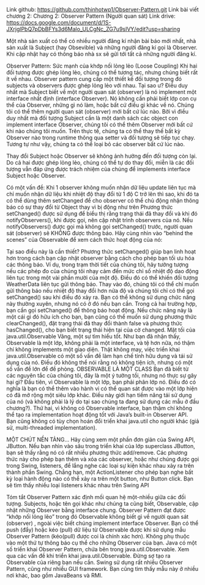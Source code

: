 Link github: https://github.com/thinhotwp1/Observer-Pattern.git
Link bài viết chương 2:  Chương 2: Observer Pattern (Người quan sát)
Link drive:  https://docs.google.com/document/d/1S-JXrjglPbQ7pDbBFYs3d6Malo_ULCgNc_ZG7u9sIVY/edit?usp=sharing


Một nhà sản xuất có thể có nhiều người đăng kí nhận bài báo mới nhất, nhà sản xuất là Subject (hay Obsevible) và những người đăng kí gọi là Observer. Khi cập nhật hay có thông báo nhà sx sẽ gửi tới tất cả những người đăng kí.

Observer Pattern: Sức mạnh của khớp nối lỏng lẻo (Loose Coupling)
Khi hai đối tượng được ghép lỏng lẻo, chúng có thể tương tác, nhưng chúng biết rất ít về nhau.
Observer pattern cung cấp một thiết kế đối tượng trong đó subjects và observers được ghép lỏng lẻo với nhau.
Tại sao ư?
Điều duy nhất mà Subject biết về một người quan sát (observer) là nó implement một interface nhất định (interface Observer). Nó không cần phải biết lớp con cụ thể của Observer, những gì nó làm, hoặc bất cứ điều gì khác về nó.
Chúng tôi có thể thêm người quan sát (observer) mới bất cứ lúc nào. Bởi vì điều duy nhất mà đối tượng Subject cần là một danh sách các object con implement interface Observer, chúng tôi có thể thêm Observer mới bất cứ khi nào chúng tôi muốn. Trên thực tế, chúng ta có thể thay thế bất kỳ Observer nào trong runtime thông qua setter và đối tượng sẽ tiếp tục chạy. Tương tự như vậy, chúng ta có thể loại bỏ các observer bất cứ lúc nào.

Thay đổi Subject hoặc Observer sẽ không ảnh hưởng đến đối tượng còn lại.
Do cả hai được ghép lỏng lẻo, chúng có thể tự do thay đổi, miễn là các đối tượng vẫn đáp ứng được trách nhiệm của chúng để implements interface Subject hoặc Observer.

Có một vấn đề: Khi 1 observer không muốn nhận dữ liệu update liên tục mà chỉ muốn nhận dữ liệu khi nhiệt độ thay đổi từ 1 độ C trở lên thì sao, khi đó ta có thể dùng thêm setChanged để cho observer có thể chủ động nhận thông báo có sự thay đổi từ Object thay vì bị động như trên
Phương thức setChanged() được sử dụng để biểu thị rằng trạng thái đã thay đổi và khi đó notifyObservers(), khi được gọi, nên cập nhật trình observers của nó. Nếu notifyObservers() được gọi mà không gọi setChanged() trước, người quan sát (observer) sẽ KHÔNG được thông báo. Hãy cùng nhìn vào “behind the scenes” của Observable để xem cách thức hoạt động của nó:

Tại sao điều này là cần thiết? Phương thức setChanged() giúp bạn linh hoạt hơn trong cách bạn cập nhật observer bằng cách cho phép bạn tối ưu hóa các thông báo. Ví dụ, trong trạm thời tiết của chúng tôi, hãy tưởng tượng nếu các phép đo của chúng tôi nhạy cảm đến mức chỉ số nhiệt độ dao động liên tục trong một vài phần mười của một độ. Điều đó có thể khiến đối tượng WeatherData liên tục gửi thông báo. Thay vào đó, chúng tôi có thể chỉ muốn gửi thông báo nếu nhiệt độ thay đổi hơn nửa độ và chúng tôi chỉ có thể gọi setChanged() sau khi điều đó xảy ra.
Bạn có thể không sử dụng chức năng này thường xuyên, nhưng nó có ở đó nếu bạn cần. Trong cả hai trường hợp, bạn cần gọi setChanged() để thông báo hoạt động. Nếu chức năng này là một cái gì đó hữu ích cho bạn, bạn cũng có thể muốn sử dụng phương thức clearChanged(), đặt trạng thái đã thay đổi thành false và phương thức hasChanged(), cho bạn biết trạng thái hiện tại của cờ changed.
Mặt tối của java.util.Observable
Vâng, một sự tìm hiểu tốt. Như bạn đã nhận thấy, Observable là một lớp, không phải là một interface, và tệ hơn nữa, nó thậm chí không implements một giao diện. Thật không may, việc triển khai java.util.Observable có một số vấn đề làm hạn chế tính hữu dụng và tái sử dụng của nó. Điều đó không thể nói rằng nó không tiện ích, nhưng có một số vấn đề lớn để đề phòng.
OBSERVABLE LÀ MỘT CLASS 
Bạn đã biết từ các nguyên tắc của chúng tôi, đây là một ý tưởng tồi, nhưng nó thực sự gây hại gì?
Đầu tiên, vì Observable là một lớp, bạn phải phân lớp nó. Điều đó có nghĩa là bạn có thể thêm vào hành vi có thể quan sát được vào một lớp hiện có đã mở rộng một siêu lớp khác. Điều này giới hạn tiềm năng tái sử dụng của nó (và không phải là lý do tại sao chúng ta đang sử dụng các mẫu ở đầu chương?).
Thứ hai, vì không có Observable interface, bạn thậm chí không thể tạo ra implementation hoạt động tốt với Java’s built-in Observer API. Bạn cũng không có tùy chọn hoán đổi triển khai java.util cho người khác (giả sử, multi-threaded implementation).

MỘT CHÚT NỀN TẢNG…
Hãy cùng xem một phần đơn giản của Swing API, JButton. Nếu bạn nhìn vào sâu trong triển khai của lớp superclass JButton, bạn sẽ thấy rằng nó có rất nhiều phương thức add/remove. Các phương thức này cho phép bạn thêm và xóa các observer, hoặc như chúng được gọi trong Swing, listeners, để lắng nghe các loại sự kiện khác nhau xảy ra trên thành phần Swing. Chẳng hạn, một ActionListener cho phép bạn nghe bất kỳ loại hành động nào có thể xảy ra trên một button, như Button click. Bạn sẽ tìm thấy nhiều loại listeners khác nhau trên Swing API

Tóm tắt
Observer Pattern xác định mối quan hệ một-nhiều giữa các đối tượng.
Subjects, hoặc tên gọi khác như chúng ta cũng biết, Observable, cập nhật những Observer bằng interface chung.
Observer Pattern đạt được “khớp nối lỏng lẽo” trong đó Observable không biết gì về người quan sát (observer) , ngoài việc biết chúng implement interface Observer.
Bạn có thể push (đẩy) hoặc kéo (pull) dữ liệu từ Observable được khi sử dụng mẫu Observer Pattern (kéo(pull) được coi là chính xác hơn).
Không phụ thuộc vào một thứ tự thông báo cụ thể cho những Observer của bạn.
Java có một số triển khai Observer Pattern, chứa bên trong java.util.Observable.
Xem qua các vấn đề khi triển khai java.util.Observable.
Đừng sợ tạo ra Observable của riêng bạn nếu cần.
Swing sử dụng rất nhiều Observer Pattern, cũng như nhiều GUI framework.
Bạn cũng tìm thấy mẫu này ở nhiều nơi khác, bao gồm JavaBeans và RMI.
